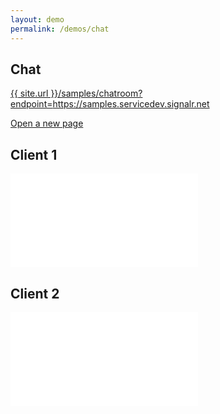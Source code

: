 ```yaml
---
layout: demo
permalink: /demos/chat
---
```


## Chat
<a href="{{ site.url }}/demos/chatroom" target="_blank">{{ site.url }}/samples/chatroom?endpoint=https://samples.servicedev.signalr.net</a>

<a href="{{ site.url }}/demos/chatroom" target="_blank" class="text-info">Open a new page</a>
<div class="container">
    <div class="row">
       <div class="col-md-6">
            <h2>Client 1</h2>
            <iframe src="{{ site.baseurl }}/demos/chatroom" scrolling="no" class="iframe-class col-md-6" frameborder="0"></iframe>
       </div>
       <div class="col-md-6">
            <h2>Client 2</h2>
            <iframe src="{{ site.baseurl }}/demos/chatroom" scrolling="no" class="iframe-class col-md-6" frameborder="0"></iframe>
       </div>
    </div>
</div>